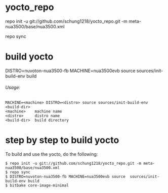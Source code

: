 # yocto_repo

repo init -u git://github.com/schung1218/yocto_repo.git -m  meta-nua3500/base/nua3500.xml

repo sync

# build yocto

DISTRO=nuvoton-nua3500-fb MACHINE=nua3500evb source  sources/init-build-env build

###### Usage:
	MACHINE=<machine> DISTRO=<distro> source sources/init-build-env <build-dir>
	<machine>    machine name
	<distro>     distro name
	<build-dir>  build directory

# step by step to build yocto
To build and use the yocto, do the following:
```
$ repo init -u git://github.com/schung1218/yocto_repo.git -m meta-nua3500/base/nua3500.xml
$ repo sync
$ DISTRO=nuvoton-nua3500-fb MACHINE=nua3500evb source  sources/init-build-env build
$ bitbake core-image-minimal
```
